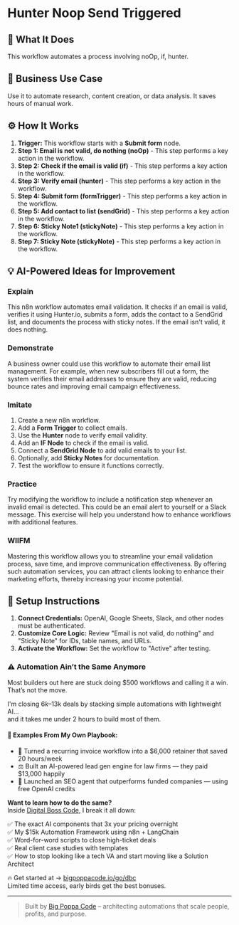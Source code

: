 # Hunter Noop Send Triggered

## 🚀 What It Does
This workflow automates a process involving noOp, if, hunter.

## 💼 Business Use Case
Use it to automate research, content creation, or data analysis. It saves hours of manual work.

## ⚙️ How It Works
1.  **Trigger:** This workflow starts with a **Submit form** node.
2. **Step 1: Email is not valid, do nothing (noOp)** - This step performs a key action in the workflow.
3. **Step 2: Check if the email is valid (if)** - This step performs a key action in the workflow.
4. **Step 3: Verify email (hunter)** - This step performs a key action in the workflow.
5. **Step 4: Submit form (formTrigger)** - This step performs a key action in the workflow.
6. **Step 5: Add contact to list (sendGrid)** - This step performs a key action in the workflow.
7. **Step 6: Sticky Note1 (stickyNote)** - This step performs a key action in the workflow.
8. **Step 7: Sticky Note (stickyNote)** - This step performs a key action in the workflow.

## 💡 AI-Powered Ideas for Improvement
### Explain
This n8n workflow automates email validation. It checks if an email is valid, verifies it using Hunter.io, submits a form, adds the contact to a SendGrid list, and documents the process with sticky notes. If the email isn't valid, it does nothing.

### Demonstrate
A business owner could use this workflow to automate their email list management. For example, when new subscribers fill out a form, the system verifies their email addresses to ensure they are valid, reducing bounce rates and improving email campaign effectiveness.

### Imitate
1. Create a new n8n workflow.
2. Add a **Form Trigger** to collect emails.
3. Use the **Hunter** node to verify email validity.
4. Add an **IF Node** to check if the email is valid.
5. Connect a **SendGrid Node** to add valid emails to your list.
6. Optionally, add **Sticky Notes** for documentation.
7. Test the workflow to ensure it functions correctly.

### Practice
Try modifying the workflow to include a notification step whenever an invalid email is detected. This could be an email alert to yourself or a Slack message. This exercise will help you understand how to enhance workflows with additional features.

### WIIFM
Mastering this workflow allows you to streamline your email validation process, save time, and improve communication effectiveness. By offering such automation services, you can attract clients looking to enhance their marketing efforts, thereby increasing your income potential.

## 🔧 Setup Instructions
1. **Connect Credentials:** OpenAI, Google Sheets, Slack, and other nodes must be authenticated.
2. **Customize Core Logic:** Review "Email is not valid, do nothing" and "Sticky Note" for IDs, table names, and URLs.
3. **Activate the Workflow:** Set the workflow to "Active" after testing.

### ⚠️ Automation Ain’t the Same Anymore

Most builders out here are stuck doing $500 workflows and calling it a win.  
That’s not the move.  

I'm closing $6k–$13k deals by stacking simple automations with lightweight AI...  
and it takes me under 2 hours to build most of them.

#### 🧠 Examples From My Own Playbook:
- 🔁 Turned a recurring invoice workflow into a $6,000 retainer that saved 20 hours/week  
- ⚖️ Built an AI-powered lead gen engine for law firms — they paid $13,000 happily  
- 🚀 Launched an SEO agent that outperforms funded companies — using free OpenAI credits  

**Want to learn how to do the same?**  
Inside [Digital Boss Code](https://bigpoppacode.io/go/dbc), I break it all down:

✅ The exact AI components that 3x your pricing overnight  
✅ My $15k Automation Framework using n8n + LangChain  
✅ Word-for-word scripts to close high-ticket deals  
✅ Real client case studies with templates  
✅ How to stop looking like a tech VA and start moving like a Solution Architect  

🔥 Get started at → [bigpoppacode.io/go/dbc](https://bigpoppacode.io/go/dbc)  
Limited time access, early birds get the best bonuses.

---
> Built by [Big Poppa Code](https://bigpoppacode.io) – architecting automations that scale people, profits, and purpose.
